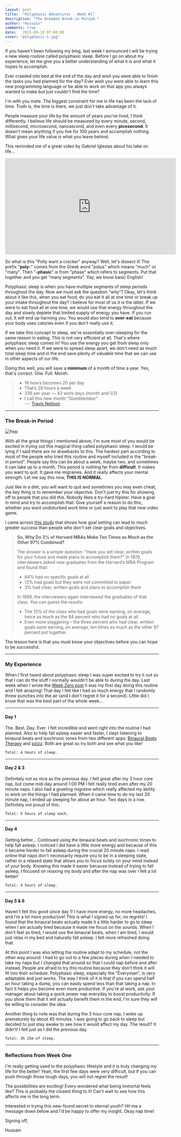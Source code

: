 ```yaml
---
layout: post
title:  "Polyphasic Adventures - Week #1"
description: "The Dreaded Break-in Period."
author: "Hussain"
comments: true
date:   2015-09-10 07:00:00
cover: "polyphasic-1.jpg"
---
```

If you haven't been following my blog, last week I announced I will be trying a new sleep routine called polyphasic sleep. Before I go on about my experience, let me give you a better understanding of what it is and what it hopes to accomplish.

Ever crawled into bed at the end of the day and wish you were able to finish the tasks you had planned for the day? Ever wish you were able to learn this new programming language or be able to work on that app you always wanted to make but just couldn't find the time?

I'm with you mate. The biggest constraint for me in life has been the lack of time. Truth is, the time is there, we just don't take advantage of it.

People measure your life by the amount of years you've lived, I think differently. I believe life should be measured by every minute, second, millisecond, microsecond, nanosecond, and even every **picosecond**. It doesn't mean anything if you live for 100 years and accomplish nothing. What gives your life value is what you leave behind.

This reminded me of a great video by Gabriel Iglesias about his take on life...

<iframe width="560" height="315" src="https://www.youtube.com/embed/r11YaT3NjYs" frameborder="0" allowfullscreen></iframe>

So what is this "Polly want a cracker" anyway? Well, let's dissect it! The prefix "**poly-**" comes from the Greek word "polus" which means "much" or "many". Then "**-phasic**" is from "phase" which refers to segments. Put that together and you get "many segments". Yay, we know basic English!

Polyphasic sleep is when you have multiple segments of sleep periods throughout the day. Now we must ask the question "why"? Okay, let's think about it like this, when you eat food, do you eat it all at one time or break up your intake throughout the day? I believe for most of us it is the latter. If we were to eat food all at one time, we would use that energy throughout the day and slowly deplete that limited supply of energy you have. If you run out, it will end up harming you. You would also tend to **over-eat** because your body uses calories even if you don't really use it.

If we take this concept to sleep, we're essentially over-sleeping for the same reason in eating. This is not very efficient at all. That's where polyphasic sleep comes in! You use the energy you get from sleep only when you need it. If we were to spread sleep apart, we don't need as much total sleep time and in the end save plenty of valuable time that we can use in other aspects of our life.

Doing this well, you will save a **minimum** of a month of time a year. Yes, that's correct. One. Full. Month.

>- 16 hours becomes 20 per day
>- That’s 28 hours a week
>- 336 per year — 42 work days (month and 1/2)
>- I call this new month “Slumbtember”<br>
>--- [Travis Neilson](http://www.travandlos.com/13)

----------

### The Break-in Period ###
![fwp](http://i0.kym-cdn.com/photos/images/facebook/000/228/703/first-world-problems-ii.jpg)

With all the great things I mentioned above, I'm sure most of you would be excited in trying out this magical thing called polyphasic sleep. I would be lying if I said there are no drawbacks to this. The hardest part according to most of the people who tried this routine and myself included is the "break-in period". People say this can be about a week, maybe two, and sometimes it can take up to a month. This period is nothing far from **difficult**. It makes you want to quit. It gave me migraines. And it really affects your mental strength. Let me say this now, **THIS IS NORMAL**.

Just like in a diet, you will want to quit and sometimes you may even cheat, the key thing is to remember your objective. Don't just try this for showing off to people that you did *this*. Nobody likes a try-hard hipster. Have a goal in mind and try to accomplish that. Give yourself a reason to do this, whether you want undisturbed work time or just want to play that new video game.

I came across [this study](http://sidsavara.com/personal-productivity/why-3-of-harvard-mbas-make-ten-times-as-much-as-the-other-97-combined) that shows how goal setting can lead to much greater success than people who don't set clear goals and objectives.

> **So, Why Do 3% of Harvard MBAs Make Ten Times as Much as the Other 97% Combined?**
>
> The answer is a simple question: "Have you set clear, written goals for your future and made plans to accomplish them?" In 1979, interviewers asked new graduates from the Harvard’s MBA Program and found that:
>
> - 84% had no specific goals at all
> - 13% had goals but they were not committed to paper
> - 3% had clear, written goals and plans to accomplish them
>
> In 1989, the interviewers again interviewed the graduates of that class.  You can guess the results:
>
> - The 13% of the class who had goals were earning, on average, twice as much as the 84 percent who had no goals at all.
> - Even more staggering – the three percent who had clear, written goals were earning, on average, ten times as much as the other 97 percent put together.

The lesson here is that you must know your objectives before you can hope to be successful.

----------

### My Experience ###

When I first heard about polyphasic sleep I was super excited to try it out so that I can do the stuff I normally wouldn't be able to during the day. Last week when I wrote the [Week Zero post](http://hussainabbas.com/blog/polyphasic-adventures-0) it was my first day doing this routine and I felt amazing! That day I felt like I had so much energy that I randomly threw punches into the air (and I don't regret it for a second). Little did I know that was the best part of the whole week...

----------

#### **Day 1** ####

The. Best. Day. Ever. I felt incredible and went right into the routine I had planned. Also to help fall asleep easier and faster, I slept listening to binaural beats and isochronic tones from two different apps: [Binaural Beats Therapy](https://play.google.com/store/apps/details?id=com.ihunda.android.binauralbeat&hl=en) and [pzizz](https://play.google.com/store/apps/details?id=com.pzizz.android&hl=en). Both are great so try both and see what you like!

`Total: 4 hours of sleep.`

----------

#### **Day 2 & 3** ####

Definitely not as nice as the previous day. I felt great after my 3 hour core nap, but come mid-day around 1:00 PM I felt really tired even after my 20 minute naps. I also had a grueling migraine which really affected my ability to work on the things I had planned. When it came time to do my last 20 minute nap, I ended up sleeping for about an hour. Two days in a row. Definitely not proud of this.

`Total: 5 hours of sleep each.`

----------

#### **Day 4** ####

Getting better... Continued using the binaural beats and isochronic tones to help fall asleep. I noticed I did have a little more energy and because of this it became harder to fall asleep during the crucial 20 minute naps. I read online that naps don't necessarily require you to be in a sleeping state, rather in a relaxed state that allows you to focus solely on your mind instead of your body. Knowing this made it easier because instead of trying to fall asleep, I focused on relaxing my body and after the nap was over I felt a lot better!

`Total: 4 hours of sleep.`

----------

#### **Day 5 & 6** ####

Haven't felt this good since day 1! I have more energy, no more headaches, and I'm a lot more productive! This is what I signed up for, no regrets! I found that the binaural beats actually made it a little harder to go to sleep when I am actually tired because it made me focus on the sounds. When I don't feel as tired, I would use the binaural beats, when I am tired, I would just relax in my bed and naturally fall asleep. I felt more refreshed doing that.

At this point I was also letting the routine adapt to my schedule, not the other way around. I had to go out to a few places during when I needed to take my naps but I changed that around so that I could nap before and after instead. People are afraid to try this routine because they don't think it will fit into their schedule. Polyphasic sleep, especially the "Everyman", is very adaptable and just works. The way I think of it is that if you can spend half an hour taking a dump, you can easily spend less than that taking a nap. In fact it helps you become even more productive. If you're at work, ask your manager about taking a quick power nap everyday to boost productivity. If you show them that it will actually benefit them in the end, I'm sure they will be willing to consider the idea.

Another thing to note was that during the 3 hour core nap, I woke up prematurely by about 45 minutes. I was going to go back to sleep but decided to just stay awake to see how it would affect my day. The result? It didn't! I felt just as I did the previous day.

`Total: 3h 15m of sleep.`

----------

### Reflections from Week One ###

I'm really getting used to the polyphasic lifestyle and it is truly changing my life for the better! Yeah, the first few days were very difficult, but if you can push through those tough days, you will not regret the result!

The possibilities are exciting! Every wondered what being immortal feels like? This is probably the closest thing to it! Can't wait to see how this affects me in the long term.

Interested in trying this new-found secret to eternal youth? Hit me a message down below and I'd be happy to offer my insight. Okay nap time!

Signing off,

Hussain
